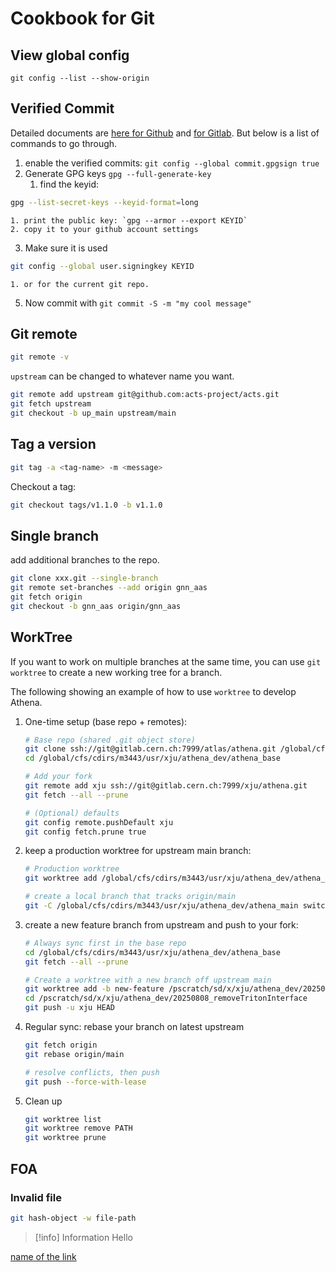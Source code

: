 # Cookbook for Git

## View global config

`git config --list --show-origin`

## Verified Commit

Detailed documents are [here for Github](https://docs.github.com/en/authentication/managing-commit-signature-verification/about-commit-signature-verification) and [for Gitlab](https://docs.gitlab.com/ee/user/project/repository/signed_commits/). But below is a list of commands to go through.

1. enable the verified commits: `git config --global commit.gpgsign true`
2. Generate GPG keys `gpg --full-generate-key`
	1. find the keyid:

```bash
gpg --list-secret-keys --keyid-format=long
```

	1. print the public key: `gpg --armor --export KEYID`
	2. copy it to your github account settings
3. Make sure it is used
```bash
git config --global user.signingkey KEYID
```
	1. or for the current git repo.
5. Now commit with `git commit -S -m "my cool message"`

## Git remote

```bash
git remote -v
```

`upstream` can be changed to whatever name you want.

```bash
git remote add upstream git@github.com:acts-project/acts.git
git fetch upstream
git checkout -b up_main upstream/main
```
## Tag a version

```bash
git tag -a <tag-name> -m <message>
```

Checkout a tag:
```bash
git checkout tags/v1.1.0 -b v1.1.0
```

## Single branch
add additional branches to the repo.
```bash
git clone xxx.git --single-branch
git remote set-branches --add origin gnn_aas
git fetch origin
git checkout -b gnn_aas origin/gnn_aas
```

## WorkTree
If you want to work on multiple branches at the same time, you can use `git worktree` to create a new working tree for a branch.

The following showing an example of how to use `worktree` to develop Athena.

1. One-time setup (base repo + remotes):
    ```bash
    # Base repo (shared .git object store)
    git clone ssh://git@gitlab.cern.ch:7999/atlas/athena.git /global/cfs/cdirs/m3443/usr/xju/athena_dev/athena_base
    cd /global/cfs/cdirs/m3443/usr/xju/athena_dev/athena_base

    # Add your fork
    git remote add xju ssh://git@gitlab.cern.ch:7999/xju/athena.git
    git fetch --all --prune

    # (Optional) defaults
    git config remote.pushDefault xju
    git config fetch.prune true
    ```
2. keep a production worktree for upstream main branch:
    ```bash
    # Production worktree
    git worktree add /global/cfs/cdirs/m3443/usr/xju/athena_dev/athena_main upstream-main

    # create a local branch that tracks origin/main
    git -C /global/cfs/cdirs/m3443/usr/xju/athena_dev/athena_main switch -c upstream-main --track origin/main
    ```
3. create a new feature branch from upstream and push to your fork:
    ```bash
    # Always sync first in the base repo
    cd /global/cfs/cdirs/m3443/usr/xju/athena_dev/athena_base
    git fetch --all --prune

    # Create a worktree with a new branch off upstream main
    git worktree add -b new-feature /pscratch/sd/x/xju/athena_dev/20250808_removeTritonInterface origin/main
    cd /pscratch/sd/x/xju/athena_dev/20250808_removeTritonInterface
    git push -u xju HEAD
    ```
4. Regular sync: rebase your branch on latest upstream
    ```bash
    git fetch origin
    git rebase origin/main

    # resolve conflicts, then push
    git push --force-with-lease
    ```
5. Clean up
    ```bash
    git worktree list
    git worktree remove PATH
    git worktree prune
    ```

## FOA

### Invalid file
```bash
git hash-object -w file-path
```

>[!info] Information
>Hello


[name of the link](https://google.com)

